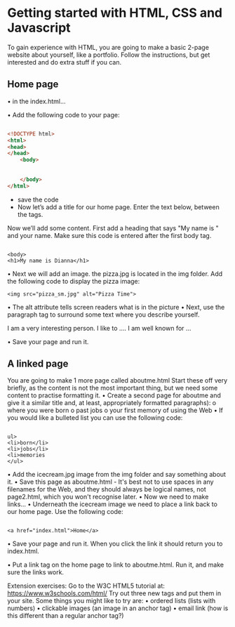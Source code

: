 # Getting started with HTML, CSS and Javascript

To gain experience with HTML, you are going to make a basic 2-page website about yourself, like a portfolio. Follow the instructions, but get interested and do extra stuff if you can.

## Home page
•	in the index.html...

•	Add the following code to your page:

```html

<!DOCTYPE html>
<html>
<head>
</head>
	<body>
	
	
	</body>
</html>

```

- save the code
- Now let’s add a title for our home page. Enter the text below, between the <head> tags.

Now we’ll add some content. First add a heading that says "My name is " and your name. Make sure this code is entered after the first body tag.

```

<body>
<h1>My name is Dianna</h1>

```

•	Next we will add an image. the pizza.jpg is located in the img folder. Add the following code to display the pizza image:

```
<img src="pizza_sm.jpg" alt="Pizza Time">
```

•	The alt attribute tells screen readers what is in the picture
•	 Next, use the paragraph tag to surround some text where you describe yourself.

<p>I am a very interesting person. I like to ....   I am well known for ... </p>
•	Save your page and run it.

## A linked page
You are going to make 1 more page called aboutme.html
Start these off very briefly, as the content is not the most important thing, but we need some content to practise formatting it.
•	Create a second page  for aboutme and give it a similar title and, at least, appropriately formatted paragraphs):
o	where you were born
o	past jobs
o	your first memory of using the Web
•	If you would like a bulleted list you can use the following code:

```

ul>
<li>born</li>
<li>jobs</li>
<li>memories
</ul>

```

•	Add the icecream.jpg image from the img folder and say something about it.
•	Save this page as aboutme.html - It's best not to use spaces in any filenames for the Web, and they should always be logical names, not page2.html, which you won't recognise later.
•	Now we need to make links...
•	Underneath the icecream image we need to place a link back to our home page. Use the following code:

```

<a href="index.html">Home</a>

```

•	Save your page and run it. When you click the link it should return you to index.html.

•	Put a link tag on the home page to link to aboutme.html. Run it, and make sure the links work. 

Extension exercises:
Go to the W3C HTML5 tutorial at: https://www.w3schools.com/html/
Try out three new tags and put them in your site. Some things you might like to try are:
•	ordered lists (lists with numbers)
•	clickable images (an image in an anchor tag)
•	email link (how is this different than a regular anchor tag?)


